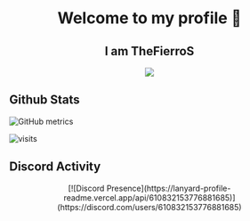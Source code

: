 <h1 align="center">Welcome to my profile 👋</h1>
<h2 align="center">I am TheFierroS</h2>

<p align="center">
  <a href="https://discord.com/users/610832153776881685" target"blank_"><img src="https://img.shields.io/badge/Discord%20-7289DA.svg?&style=for-the-badge&logo=discord&logoColor=white"></a>
  
</p>


## Github Stats

![GitHub metrics](https://metrics.lecoq.io/TheFierroS?languages=1&gists=1&followup=1)

![visits](https://komarev.com/ghpvc/?username=TheFierroS)

##  Discord Activity
<div align="center">
[![Discord Presence](https://lanyard-profile-readme.vercel.app/api/610832153776881685)](https://discord.com/users/610832153776881685)
</div>
